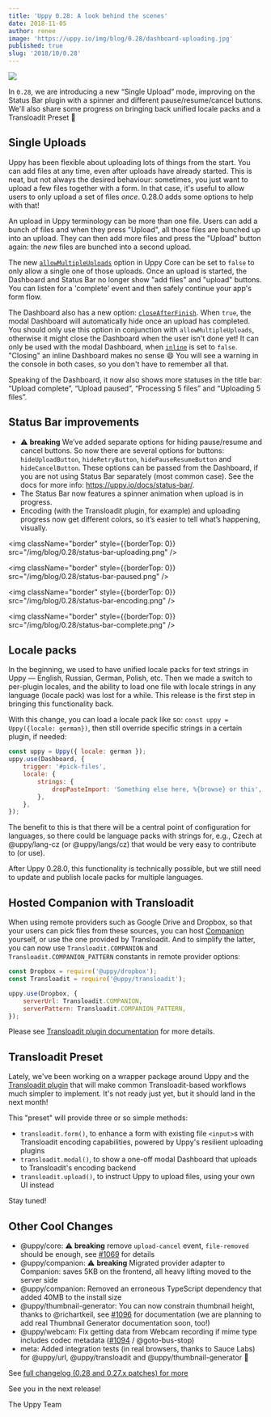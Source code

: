 ```yaml
---
title: 'Uppy 0.28: A look behind the scenes'
date: 2018-11-05
author: renee
image: 'https://uppy.io/img/blog/0.28/dashboard-uploading.jpg'
published: true
slug: '2018/10/0.28'
---
```


<img className="border" src="/img/blog/0.28/dashboard-uploading.jpg" />

In `0.28`, we are introducing a new “Single Upload” mode, improving on the
Status Bar plugin with a spinner and different pause/resume/cancel buttons.
We'll also share some progress on bringing back unified locale packs and a
Transloadit Preset 🍁

<!--truncate-->

## Single Uploads

Uppy has been flexible about uploading lots of things from the start. You can
add files at any time, even after uploads have already started. This is neat,
but not always the desired behaviour: sometimes, you just want to upload a few
files together with a form. In that case, it's useful to allow users to only
upload a set of files _once_. 0.28.0 adds some options to help with that!

An upload in Uppy terminology can be more than one file. Users can add a bunch
of files and when they press "Upload", all those files are bunched up into an
upload. They can then add more files and press the "Upload" button again: the
_new_ files are bunched into a second upload.

The new
[`allowMultipleUploads`](https://uppy.io/docs/uppy/#allowMultipleUploads-true)
option in Uppy Core can be set to `false` to only allow a single one of those
uploads. Once an upload is started, the Dashboard and Status Bar no longer show
"add files" and "upload" buttons. You can listen for a 'complete' event and then
safely continue your app's form flow.

The Dashboard also has a new option:
[`closeAfterFinish`](https://uppy.io/docs/dashboard/#closeAfterFinish-false).
When `true`, the modal Dashboard will automatically hide once an upload has
completed. You should only use this option in conjunction with
`allowMultipleUploads`, otherwise it might close the Dashboard when the user
isn't done yet! It can only be used with the modal Dashboard, when
[`inline`](https://uppy.io/docs/dashboard/#inline-false) is set to `false`.
"Closing" an inline Dashboard makes no sense :smile: You will see a warning in
the console in both cases, so you don't have to remember all that.

Speaking of the Dashboard, it now also shows more statuses in the title bar:
“Upload complete”, “Upload paused”, “Processing 5 files” and “Uploading 5
files”.

## Status Bar improvements

- ⚠️ **breaking** We’ve added separate options for hiding pause/resume and
  cancel buttons. So now there are several options for buttons:
  `hideUploadButton`, `hideRetryButton`, `hidePauseResumeButton` and
  `hideCancelButton`. These options can be passed from the Dashboard, if you are
  not using Status Bar separately (most common case). See the docs for more
  info: <https://uppy.io/docs/status-bar/>.
- The Status Bar now features a spinner animation when upload is in progress.
- Encoding (with the Transloadit plugin, for example) and uploading progress now
  get different colors, so it’s easier to tell what’s happening, visually.

<img className="border" style={{borderTop: 0}}
src="/img/blog/0.28/status-bar-uploading.png" />

<img className="border" style={{borderTop: 0}}
src="/img/blog/0.28/status-bar-paused.png" />

<img className="border" style={{borderTop: 0}}
src="/img/blog/0.28/status-bar-encoding.png" />

<img className="border" style={{borderTop: 0}}
src="/img/blog/0.28/status-bar-complete.png" />

## Locale packs

In the beginning, we used to have unified locale packs for text strings in Uppy
— English, Russian, German, Polish, etc. Then we made a switch to per-plugin
locales, and the ability to load one file with locale strings in any language
(locale pack) was lost for a while. This release is the first step in bringing
this functionality back.

With this change, you can load a locale pack like so:
`const uppy = Uppy({locale: german})`, then still override specific strings in a
certain plugin, if needed:

```js
const uppy = Uppy({ locale: german });
uppy.use(Dashboard, {
	trigger: '#pick-files',
	locale: {
		strings: {
			dropPasteImport: 'Something else here, %{browse} or this',
		},
	},
});
```

The benefit to this is that there will be a central point of configuration for
languages, so there could be language packs with strings for, e.g., Czech at
@uppy/lang-cz (or @uppy/langs/cz) that would be very easy to contribute to (or
use).

After Uppy 0.28.0, this functionality is technically possible, but we still need
to update and publish locale packs for multiple languages.

## Hosted Companion with Transloadit

When using remote providers such as Google Drive and Dropbox, so that your users
can pick files from these sources, you can host
[Companion](https://uppy.io/docs/companion/) yourself, or use the one provided
by Transloadit. And to simplify the latter, you can now use
`Transloadit.COMPANION` and `Transloadit.COMPANION_PATTERN` constants in remote
provider options:

```js
const Dropbox = require('@uppy/dropbox');
const Transloadit = require('@uppy/transloadit');

uppy.use(Dropbox, {
	serverUrl: Transloadit.COMPANION,
	serverPattern: Transloadit.COMPANION_PATTERN,
});
```

Please see [Transloadit plugin documentation](https://uppy.io/docs/transloadit/)
for more details.

## Transloadit Preset

Lately, we've been working on a wrapper package around Uppy and the
[Transloadit plugin](https://uppy.io/docs/transloadit/) that will make common
Transloadit-based workflows much simpler to implement. It's not ready just yet,
but it should land in the next month!

This "preset" will provide three or so simple methods:

- `transloadit.form()`, to enhance a form with existing file `<input>`s with
  Transloadit encoding capabilities, powered by Uppy's resilient uploading
  plugins
- `transloadit.modal()`, to show a one-off modal Dashboard that uploads to
  Transloadit's encoding backend
- `transloadit.upload()`, to instruct Uppy to upload files, using your own UI
  instead

Stay tuned!

## Other Cool Changes

- @uppy/core: ⚠️ **breaking** remove `upload-cancel` event, `file-removed`
  should be enough, see [#1069](https://github.com/transloadit/uppy/pull/1069)
  for details
- @uppy/companion: ⚠️ **breaking** Migrated provider adapter to Companion: saves
  5KB on the frontend, all heavy lifting moved to the server side
- @uppy/companion: Removed an erroneous TypeScript dependency that added 40MB to
  the install size
- @uppy/thumbnail-generator: You can now constrain thumbnail height, thanks to
  @richartkeil, see [#1096](https://github.com/transloadit/uppy/pull/1096) for
  documentation (we are planning to add real Thumbnail Generator documentation
  soon, too!)
- @uppy/webcam: Fix getting data from Webcam recording if mime type includes
  codec metadata ([#1094](https://github.com/transloadit/uppy/pull/1094) /
  @goto-bus-stop)
- meta: Added integration tests (in real browsers, thanks to Sauce Labs) for
  @uppy/url, @uppy/transloadit and @uppy/thumbnail-generator 🚀

See
[full changelog (0.28 and 0.27.x patches) for more](https://github.com/transloadit/uppy/blob/master/CHANGELOG.md#0280)

See you in the next release!

The Uppy Team
